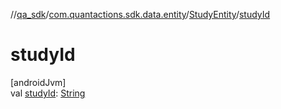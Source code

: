 //[qa_sdk](../../../index.md)/[com.quantactions.sdk.data.entity](../index.md)/[StudyEntity](index.md)/[studyId](study-id.md)

# studyId

[androidJvm]\
val [studyId](study-id.md): [String](https://kotlinlang.org/api/latest/jvm/stdlib/kotlin/-string/index.html)

